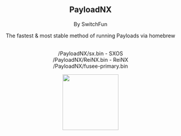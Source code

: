 <center>
  <h2>PayloadNX</h2>
  <p>By SwitchFun</p>
  <br\>
    <p>The fastest & most stable method of running Payloads via homebrew</p>
    <br\>
      <p>
    <br>
    /PayloadNX/sx.bin - SXOS 
        <br>
/PayloadNX/ReiNX.bin - ReiNX 
<br>
/PayloadNX/fusee-primary.bin 
</p>
      <img src="https://modparadise.com/payloadnx.jpg" height="150">
</center>
